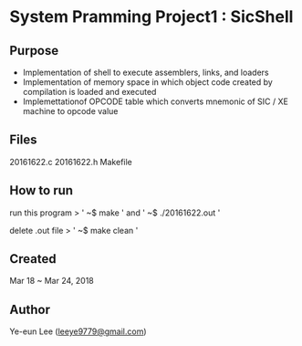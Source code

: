 # System Pramming Project1 : SicShell

## Purpose
* Implementation of shell to execute assemblers, links, and loaders
* Implementation of memory space in which object code created by compilation is loaded and executed
* Implemettationof OPCODE table which converts mnemonic of SIC / XE machine to opcode value

## Files
20161622.c  20161622.h  Makefile

## How to run
run this program > ' ~$ make ' and ' ~$ ./20161622.out '

delete .out file > ' ~$ make clean '


## Created
Mar 18 ~ Mar 24, 2018 

## Author
Ye-eun Lee (leeye9779@gmail.com)



